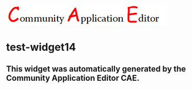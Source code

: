 ![CAE](https://github.com/cae-test/application-test-application11/blob/gh-pages/frontendComponent-test-widget14/img/logo.png)  

test-widget14
===================


This widget was automatically generated by the Community Application Editor CAE.  
---------------
